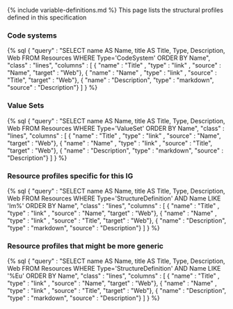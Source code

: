 {% include variable-definitions.md %}
This page lists the structural profiles defined in this specification

### Code systems

{% sql {
  "query" : "SELECT name AS Name, title AS Title, Type, Description, Web FROM Resources WHERE Type='CodeSystem' ORDER BY Name",
  "class" : "lines",
  "columns" : [
    { "name" : "Title"      , "type" : "link"    , "source" : "Name", "target" : "Web"},
    { "name" : "Name"       , "type" : "link"    , "source" : "Title", "target" : "Web"},
    { "name" : "Description", "type" : "markdown", "source" : "Description"}
  ]
} %}

### Value Sets

{% sql {
  "query" : "SELECT name AS Name, title AS Title, Type, Description, Web FROM Resources WHERE Type='ValueSet' ORDER BY Name",
  "class" : "lines",
  "columns" : [
    { "name" : "Title"      , "type" : "link"    , "source" : "Name", "target" : "Web"},
    { "name" : "Name"       , "type" : "link"    , "source" : "Title", "target" : "Web"},
    { "name" : "Description", "type" : "markdown", "source" : "Description"}
  ]
} %}

### Resource profiles specific for this IG

{% sql {
  "query" : "SELECT name AS Name, title AS Title, Type, Description, Web FROM Resources WHERE Type='StructureDefinition' AND Name LIKE 'Im%' ORDER BY Name",
  "class" : "lines",
  "columns" : [
    { "name" : "Title"      , "type" : "link"    , "source" : "Name", "target" : "Web"},
    { "name" : "Name"       , "type" : "link"    , "source" : "Title", "target" : "Web"},
    { "name" : "Description", "type" : "markdown", "source" : "Description"}
  ]
} %}

### Resource profiles that might be more generic

{% sql {
  "query" : "SELECT name AS Name, title AS Title, Type, Description, Web FROM Resources WHERE Type='StructureDefinition' AND Name LIKE '%Eu' ORDER BY Name",
  "class" : "lines",
  "columns" : [
    { "name" : "Title"      , "type" : "link"    , "source" : "Name", "target" : "Web"},
    { "name" : "Name"       , "type" : "link"    , "source" : "Title", "target" : "Web"},
    { "name" : "Description", "type" : "markdown", "source" : "Description"}
  ]
} %}
